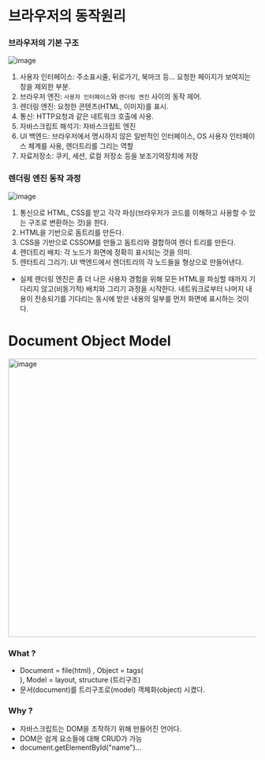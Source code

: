 # 브라우저의 동작원리

### 브라우저의 기본 구조
![image](https://github.com/howooking/CS_Study_for_Interview/assets/87072568/4ad654f3-f1c5-463f-91d7-87945da5efc9)
1. 사용자 인터페이스: 주소표시줄, 뒤로가기, 북마크 등... 요청한 페이지가 보여지는 창을 제외한 부분.
2. 브라우저 엔진: `사용자 인터페이스`와 `렌더링 엔진` 사이의 동작 제어.
3. 렌더링 엔진: 요청한 콘텐츠(HTML, 이미지)를 표시.
4. 통신: HTTP요청과 같은 네트워크 호출에 사용.
5. 자바스크립트 해석기: 자바스크립트 엔진
6. UI 백엔드: 브라우저에서 명시하지 않은 일반적인 인터페이스, OS 사용자 인터페이스 체계를 사용, 렌더트리를 그리는 역할
7. 자료저장소: 쿠키, 세션, 로컬 저장소 등을 보조기억장치에 저장

### 렌더링 엔진 동작 과정
![image](https://github.com/howooking/CS_Study_for_Interview/assets/87072568/5489d187-220b-4bd6-beb7-6f0cbf39b613)
1. 통신으로 HTML, CSS를 받고 각각 파싱(브라우저가 코드를 이해하고 사용할 수 있는 구조로 변환하는 것)을 한다.
2. HTML을 기반으로 돔트리를 만든다.
3. CSS을 기반으로 CSSOM를 만들고 돔트리와 결합하여 렌더 트리를 만든다.
4. 렌더트리 배치: 각 노드가 화면에 정확히 표시되는 것을 의미.
5. 렌터트리 그리기: UI 백엔드에서 렌더트리의 각 노드들을 형상으로 만들어낸다.

- 실제 렌더링 엔진은 좀 더 나은 사용자 경험을 위해 모든 HTML을 파싱할 때까지 기다리지 않고(비동기적) 배치와 그리기 과정을 시작한다. 네트워크로부터 나머지 내용이 전송되기를 기다리는 동시에 받은 내용의 일부를 먼저 화면에 표시하는 것이다.

# Document Object Model
<img width="563" alt="image" src="https://github.com/howooking/CS_Study_for_Interview/assets/87072568/c76caef4-16d7-402c-b381-ceda760484f4">

### What ?
- Document = file(html) , Object = tags(<div></div>), Model = layout, structure (트리구조)
- 문서(document)를 트리구조로(model) 객체화(object) 시켰다.
### Why ?
- 자바스크립트는 DOM을 조작하기 위해 만들어진 언어다.
- DOM은 쉽게 요소들에 대해 CRUD가 가능
- document.getElementById("name")...
